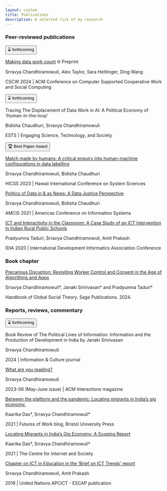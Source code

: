 ```yaml
---
layout: custom
title: Publications
description: A selected list of my research
---
```


### Peer-reviewed publications

<div class="entry-publication">
<section>
<button clas=infopill>⌛ forthcoming</button>
</section>
<p class="what"><a href="https://arxiv.org/abs/2311.18046">Making data work count</a> <span class="preprint">🌐 Preprint</span></p>
<p class="who"><span class="lookatme">Srravya Chandhiramowuli</span>, Alex Taylor, Sara Heitlinger, Ding Wang</p>
<p class="where">CSCW <time datetime="2024">2024</time> | ACM Conference on Computer Supported Cooperative Work and Social Computing</p>
</div>

<div class="entry-publication">
<section>
<button clas=infopill>⌛ forthcoming</button>
</section>
<p class="what">Tracing The Displacement of Data Work in AI: A Political Economy of ‘Human-in-the-loop’</p>
<p class="who">Bidisha Chaudhuri, <span class="lookatme">Srravya Chandhiramowuli</span></p>
<p class="where">ESTS | Engaging Science, Technology, and Society</p>
</div>

<div class="entry-publication">
<section>
<button clas=infopill>🏆 Best Paper Award</button>
</section>
<p class="what"><a href="https://hdl.handle.net/10125/102882">Match made by humans: A critical enquiry into human-machine configurations in data labelling</a></p>
<p class="who"><span class="lookatme">Srravya Chandhiramowuli</span>, Bidisha Chaudhuri</p>
<p class="where">HICSS <time datetime="2023">2023</time> | Hawaii International Conference on System Sciences</p>
</div>

<div class="entry-publication">
<p class="what"><a href="https://aisel.aisnet.org/amcis2021/global_develop/global_develop/13">Politics of Data in & as News: A Data Justice Perspective</a></p>
<p class="who"><span class="lookatme">Srravya Chandhiramowuli</span>, Bidisha Chaudhuri</p>
<p class="where">AMCIS <time datetime="2021">2021</time> | Americas Conference on Information Systems</p>
</div>

<div class="entry-publication">
<p class="what"><a href="https://doi.org/10.1007/978-3-030-52014-4_2">ICT and Interactivity in the Classroom: A Case Study of an ICT Intervention in Indian Rural Public Schools</a></p>
<p class="who">Pradyumna Taduri, <span class="lookatme">Srravya Chandhiramowuli</span>, Amit Prakash</p>
<p class="where">IDIA <time datetime="2020">2020</time> | International Development Informatics Association Conference</p>
</div>

### Book chapter

<div class="entry-bookchapter">
<p class="what"><a href="https://uk.sagepub.com/en-gb/eur/the-sage-handbook-of-global-sociology/book277822" target="_blank">Precarious Disruption: Revisiting Worker Control and Consent in the Age of Algorithms and Apps</a></p>
<p class="who"><span class="lookatme">Srravya Chandhiramowuli*</span>, Janaki Srinivasan* and Pradyumna Taduri*</p>
<p class="where">Handbook of Global Social Theory. Sage Publications. <time datetime="2024">2024</time>.</p>
</div>

### Reports, reviews, commentary

<div class="entry-bookreview">
<section>
<button clas=infopill>⌛ forthcoming</button>
</section>
<p class="what">Book Review of The Political Lives of Information: Information and the Production of Development in India by Janaki Srinivasan</p>
<p class="who"><span class="lookatme">Srravya Chandhiramowuli</span></p>
<p class="where"><time datetime="2024">2024</time> | Information & Culture journal</p>
</div>

<div class="entry-bookreview">
<p class="what"><a href="https://interactions.acm.org/archive/view/may-june-2023/srravya-chandhiramowuli">What are you reading?</a></p>
<p class="who"><span class="lookatme">Srravya Chandhiramowuli</span></p>
<p class="where"><time datetime="2023">2023-06</time> (May-June issue) | ACM Interactions magazine</p>
</div>

<div class="entry-report">
<p class="what"><a href="https://futuresofwork.co.uk/2021/03/16/caught-between-the-platform-and-the-pandemic-locating-migrants-in-indias-gig-economy/">Between the platform and the pandemic: Locating migrants in India’s gig economy.</a></p>
<p class="who">Kaarika Das*, <span class="lookatme">Srravya Chandhiramowuli*</span></p>
<p class="where"><time datetime="2021">2021</time> | Futures of Work blog, Bristol University Press</p>
</div>

<div class="entry-report">
<p class="what"><a href="https://cis-india.org/raw/locating-migrants-in-indias-gig-economy-a-scoping-report">Locating Migrants in India’s Gig Economy: A Scoping Report</a></p>
<p class="who">Kaarika Das*, <span class="lookatme">Srravya Chandhiramowuli*</span></p>
<p class="where"><time datetime="2021">2021</time> | The Centre for Internet and Society</p>
</div>

<div class="entry-report">
<p class="what"><a href="https://www.unapcict.org/sites/default/files/inline-files/ICT%20TRENDS_%20ICT%20for%20Education.pdf">Chapter on ICT in Education in the ‘Brief on ICT Trends’ report</a></p>
<p class="who"><span class="lookatme">Srravya Chandhiramowuli</span>, Amit Prakash</p>
<p class="where"><time datetime="2019">2019</time> | United Nations APCICT - ESCAP publication</p>
</div>

